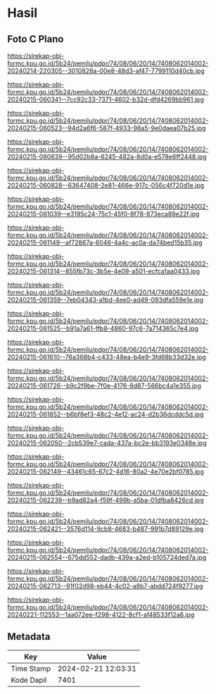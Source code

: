 # Hasil

## Foto C Plano

https://sirekap-obj-formc.kpu.go.id/5b24/pemilu/pdpr/74/08/06/20/14/7408062014002-20240214-220305--3010828a-00e8-48d3-af47-7799110d40cb.jpg

https://sirekap-obj-formc.kpu.go.id/5b24/pemilu/pdpr/74/08/06/20/14/7408062014002-20240215-060341--7cc92c33-7371-4602-b32d-dfd4269bb961.jpg

https://sirekap-obj-formc.kpu.go.id/5b24/pemilu/pdpr/74/08/06/20/14/7408062014002-20240215-060523--94d2a6f6-587f-4933-98a5-9e0daea07b25.jpg

https://sirekap-obj-formc.kpu.go.id/5b24/pemilu/pdpr/74/08/06/20/14/7408062014002-20240215-060639--95d02b8a-6245-482a-8d0a-e578e6ff2448.jpg

https://sirekap-obj-formc.kpu.go.id/5b24/pemilu/pdpr/74/08/06/20/14/7408062014002-20240215-060828--63647408-2e81-466e-917c-056c4f720d1e.jpg

https://sirekap-obj-formc.kpu.go.id/5b24/pemilu/pdpr/74/08/06/20/14/7408062014002-20240215-061039--e3195c24-75c1-45f0-8f78-873eca89e22f.jpg

https://sirekap-obj-formc.kpu.go.id/5b24/pemilu/pdpr/74/08/06/20/14/7408062014002-20240215-061149--af72867a-6046-4a4c-ac0a-da74bed15b35.jpg

https://sirekap-obj-formc.kpu.go.id/5b24/pemilu/pdpr/74/08/06/20/14/7408062014002-20240215-061314--855fb73c-3b5e-4e09-a501-ecfca1aa0433.jpg

https://sirekap-obj-formc.kpu.go.id/5b24/pemilu/pdpr/74/08/06/20/14/7408062014002-20240215-061359--7eb04343-a1bd-4ee0-ad49-093dfa559e1e.jpg

https://sirekap-obj-formc.kpu.go.id/5b24/pemilu/pdpr/74/08/06/20/14/7408062014002-20240215-061525--b91a7a61-ffb8-4860-97c6-7a714365c7e4.jpg

https://sirekap-obj-formc.kpu.go.id/5b24/pemilu/pdpr/74/08/06/20/14/7408062014002-20240215-061610--76a368b4-c433-48ea-b4e9-3fd68b33d32e.jpg

https://sirekap-obj-formc.kpu.go.id/5b24/pemilu/pdpr/74/08/06/20/14/7408062014002-20240215-061726--b9c2f9be-7f0e-4176-8d87-566bc4a1e355.jpg

https://sirekap-obj-formc.kpu.go.id/5b24/pemilu/pdpr/74/08/06/20/14/7408062014002-20240215-061852--b6bf8ef3-48c2-4e12-ac24-d2b36dcddc5d.jpg

https://sirekap-obj-formc.kpu.go.id/5b24/pemilu/pdpr/74/08/06/20/14/7408062014002-20240215-062050--2cb539e7-cada-437a-bc2e-bb3193e0348e.jpg

https://sirekap-obj-formc.kpu.go.id/5b24/pemilu/pdpr/74/08/06/20/14/7408062014002-20240215-062149--43461c65-67c2-4d16-80a2-4e70e2bf0785.jpg

https://sirekap-obj-formc.kpu.go.id/5b24/pemilu/pdpr/74/08/06/20/14/7408062014002-20240215-062239--b9ad82a4-f59f-499b-a5ba-01dfba8426cd.jpg

https://sirekap-obj-formc.kpu.go.id/5b24/pemilu/pdpr/74/08/06/20/14/7408062014002-20240215-062421--3576d114-9cb8-4683-b487-991b7d89129e.jpg

https://sirekap-obj-formc.kpu.go.id/5b24/pemilu/pdpr/74/08/06/20/14/7408062014002-20240215-062554--675dd552-dadb-439a-a2ed-b105724ded7a.jpg

https://sirekap-obj-formc.kpu.go.id/5b24/pemilu/pdpr/74/08/06/20/14/7408062014002-20240215-062713--91f02d98-eb44-4c02-a8b7-abdd724f9277.jpg

https://sirekap-obj-formc.kpu.go.id/5b24/pemilu/pdpr/74/08/06/20/14/7408062014002-20240221-112553--1aa072ee-f298-4122-8cf1-af48533f12a6.jpg


## Metadata

| Key        | Value               |
| ---------- | ------------------- |
| Time Stamp | 2024-02-21 12:03:31 |
| Kode Dapil | 7401                |



